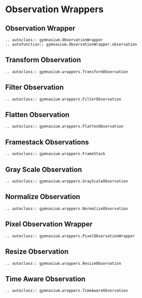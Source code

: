 # Observation Wrappers

## Observation Wrapper

```{eval-rst}
.. autoclass:: gymnasium.ObservationWrapper
.. autofunction:: gymnasium.ObservationWrapper.observation
```

## Transform Observation

```{eval-rst}
.. autoclass:: gymnasium.wrappers.TransformObservation
```

## Filter Observation

```{eval-rst}
.. autoclass:: gymnasium.wrappers.FilterObservation
```

## Flatten Observation

```{eval-rst}
.. autoclass:: gymnasium.wrappers.FlattenObservation
```

## Framestack Observations

```{eval-rst}
.. autoclass:: gymnasium.wrappers.FrameStack
```

## Gray Scale Observation

```{eval-rst}
.. autoclass:: gymnasium.wrappers.GrayScaleObservation
```

## Normalize Observation

```{eval-rst}
.. autoclass:: gymnasium.wrappers.NormalizeObservation
```

## Pixel Observation Wrapper

```{eval-rst}
.. autoclass:: gymnasium.wrappers.PixelObservationWrapper
```

## Resize Observation

```{eval-rst}
.. autoclass:: gymnasium.wrappers.ResizeObservation
```

## Time Aware Observation

```{eval-rst}
.. autoclass:: gymnasium.wrappers.TimeAwareObservation
```
